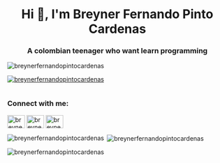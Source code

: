 <h1 align="center">Hi 👋, I'm Breyner Fernando Pinto Cardenas</h1>
<h3 align="center">A colombian teenager who want learn programming</h3>

<p align="left"> <img src="https://komarev.com/ghpvc/?username=breynerfernandopintocardenas&label=Profile%20views&color=0e75b6&style=flat" alt="breynerfernandopintocardenas" /> </p>

<p align="left"> <a href="https://github.com/ryo-ma/github-profile-trophy"><img src="https://github-profile-trophy.vercel.app/?username=breynerfernandopintocardenas" alt="breynerfernandopintocardenas" /></a> </p>

<p align="left"> <a href="https://twitter.com/" target="blank"><img src="https://img.shields.io/twitter/follow/?logo=twitter&style=for-the-badge" alt="" /></a> </p>

<h3 align="left">Connect with me:</h3>
<p align="left">
<a href="https://fb.com/breyner pinto" target="blank"><img align="center" src="https://raw.githubusercontent.com/rahuldkjain/github-profile-readme-generator/master/src/images/icons/Social/facebook.svg" alt="breyner pinto" height="30" width="40" /></a>
<a href="https://instagram.com/breynerp13" target="blank"><img align="center" src="https://raw.githubusercontent.com/rahuldkjain/github-profile-readme-generator/master/src/images/icons/Social/instagram.svg" alt="breynerp13" height="30" width="40" /></a>
<a href="https://discord.gg/breynerfernandopintocarden_97228" target="blank"><img align="center" src="https://raw.githubusercontent.com/rahuldkjain/github-profile-readme-generator/master/src/images/icons/Social/discord.svg" alt="breynerfernandopintocarden_97228" height="30" width="40" /></a>
</p>

<p><img align="left" src="https://github-readme-stats.vercel.app/api/top-langs?username=breynerfernandopintocardenas&show_icons=true&locale=en&layout=compact" alt="breynerfernandopintocardenas" /></p>

<p>&nbsp;<img align="center" src="https://github-readme-stats.vercel.app/api?username=breynerfernandopintocardenas&show_icons=true&locale=en" alt="breynerfernandopintocardenas" /></p>

<p><img align="center" src="https://github-readme-streak-stats.herokuapp.com/?user=breynerfernandopintocardenas&" alt="breynerfernandopintocardenas" /></p>


